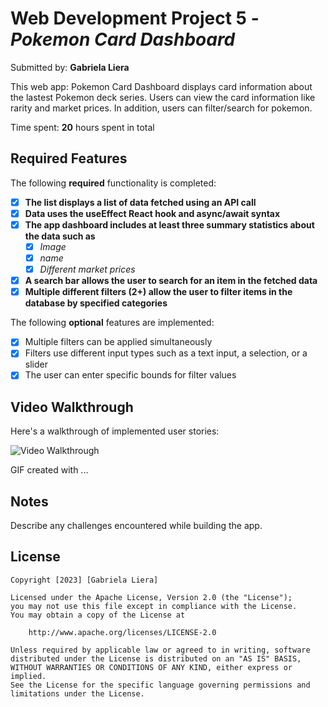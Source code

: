 # Web Development Project 5 - *Pokemon Card Dashboard*

Submitted by: **Gabriela Liera**

This web app: Pokemon Card Dashboard displays card information about the lastest Pokemon deck series. Users can view the card information like rarity and market prices. In addition, users can filter/search for pokemon. 

Time spent: **20** hours spent in total

## Required Features

The following **required** functionality is completed:

- [x] **The list displays a list of data fetched using an API call**
- [X] **Data uses the useEffect React hook and async/await syntax**
- [x] **The app dashboard includes at least three summary statistics about the data such as**
  - [x] *Image*
  - [x] *name*
  - [x] *Different market prices*
- [x] **A search bar allows the user to search for an item in the fetched data**
- [x] **Multiple different filters (2+) allow the user to filter items in the database by specified categories**

The following **optional** features are implemented:

- [x] Multiple filters can be applied simultaneously
- [x] Filters use different input types such as a text input, a selection, or a slider
- [x] The user can enter specific bounds for filter values

## Video Walkthrough

Here's a walkthrough of implemented user stories:

<img src='http://i.imgur.com/link/to/your/gif/file.gif' title='Video Walkthrough' width='' alt='Video Walkthrough' />

<!-- Replace this with whatever GIF tool you used! -->
GIF created with ...  
<!-- Recommended tools:
[Kap](https://getkap.co/) for macOS
[ScreenToGif](https://www.screentogif.com/) for Windows
[peek](https://github.com/phw/peek) for Linux. -->

## Notes

Describe any challenges encountered while building the app.

## License

    Copyright [2023] [Gabriela Liera]

    Licensed under the Apache License, Version 2.0 (the "License");
    you may not use this file except in compliance with the License.
    You may obtain a copy of the License at

        http://www.apache.org/licenses/LICENSE-2.0

    Unless required by applicable law or agreed to in writing, software
    distributed under the License is distributed on an "AS IS" BASIS,
    WITHOUT WARRANTIES OR CONDITIONS OF ANY KIND, either express or implied.
    See the License for the specific language governing permissions and
    limitations under the License.
